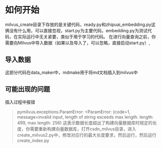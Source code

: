 # 如何开始
milvus_create目录下存放的是关键代码，ready.py和zhipuai_embedding.py这俩没有什么用，可以直接忽视，start.py为主要代码，embedding.py为测试代码，在实际运行中无关紧要，类似于用于学习的代码。
在进行向量查询之前，你需要向Milvus中导入数据（如果以及导入了，可以忽略，直接启动start.py）,
## 导入数据
这部分代码在data_maker中，mdmake用于将md文档插入到milvus中
## 可能出现的问题
插入过程中报错
> pymilvus.exceptions.ParamError: <ParamError: (code=1, message=invalid input, length of string exceeds max length. length: 499, max length: 256)
这表示数据长度超出了构建向量数据库时规定的长度，你需要重新构建向量数据库，打开csdn_milvus目录，进入create_milvus2.py中，修改对应行的最大长度要求，然后运行，然后运行create_index.py


